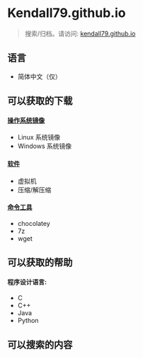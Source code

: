 # Kendall79.github.io
>搜索/归档。请访问: [kendall79.github.io](https://kendall79.github.io "kendall79.github.io")

## 语言
  - 简体中文（仅）

## 可以获取的下载

 #### [操作系统镜像](/ "kendall79.github.io")
  - Linux 系统镜像
  - Windows 系统镜像
 #### [软件](/ "kendall79.github.io")
  - 虚拟机
  - 压缩/解压缩

 #### [命令工具](/ "kendall79.github.io")
  - chocolatey
  - 7z
  - wget

## 可以获取的帮助
 #### 程序设计语言:
  - C
  - C++
  - Java
  - Python

## 可以搜索的内容

